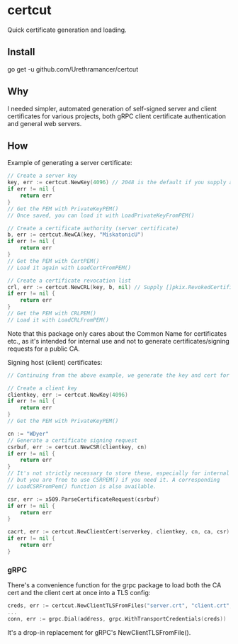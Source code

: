 # certcut

Quick certificate generation and loading.

## Install

go get -u github.com/Urethramancer/certcut

## Why

I needed simpler, automated generation of self-signed server and client certificates for various projects, both gRPC client certificate authentication and general web servers.

## How

Example of generating a server certificate:

```go
// Create a server key
key, err := certcut.NewKey(4096) // 2048 is the default if you supply anything less
if err != nil {
	return err
}
// Get the PEM with PrivateKeyPEM()
// Once saved, you can load it with LoadPrivateKeyFromPEM()

// Create a certificate authority (server certificate)
b, err := certcut.NewCA(key, "MiskatonicU")
if err != nil {
	return err
}
// Get the PEM with CertPEM()
// Load it again with LoadCertFromPEM()

// Create a certificate revocation list
crl, err := certcut.NewCRL(key, b, nil) // Supply []pkix.RevokedCertificate as the last argument
if err != nil {
	return err
}
// Get the PEM with CRLPEM()
// Load it with LoadCRLFromPEM()

```

Note that this package only cares about the Common Name for certificates etc., as it's intended for internal use and not to generate certificates/signing requests for a public CA.

Signing host (client) certificates:
```go
// Continuing from the above example, we generate the key and cert for a client.

// Create a client key
clientkey, err := certcut.NewKey(4096)
if err != nil {
	return err
}
// Get the PEM with PrivateKeyPEM()

cn := "WDyer"
// Generate a certificate signing request
csrbuf, err := certcut.NewCSR(clientkey, cn)
if err != nil {
	return err
}
// It's not strictly necessary to store these, especially for internal use,
// but you are free to use CSRPEM() if you need it. A corresponding
// LoadCSRFromPem() function is also available.

csr, err := x509.ParseCertificateRequest(csrbuf)
if err != nil {
	return err
}

cacrt, err := certcut.NewClientCert(serverkey, clientkey, cn, ca, csr)
if err != nil {
	return err
}
```

### gRPC

There's a convenience function for the grpc package to load both the CA cert and the client cert at once into a TLS config:

```go
creds, err := certcut.NewClientTLSFromFiles("server.crt", "client.crt", "client.key")
...
conn, err := grpc.Dial(address, grpc.WithTransportCredentials(creds))
```

It's a drop-in replacement for gRPC's NewClientTLSFromFile().
